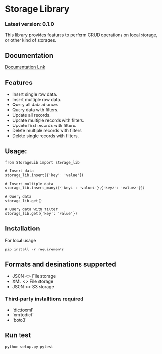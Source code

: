 # Storage Library
### Latest version: 0.1.0

This library provides features to perform CRUD operations on local storage, or other kind of storages.

## Documentation
[Documentation Link](https://github.com/R4m4n/storage_library/blob/master/documentation/API_DOCUMENTATION.md)

## Features

 - Insert single row data.
 - Insert multiple row data.
 - Query all data at once.
 - Query data with filters.
 - Update all records.
 - Update multiple records with filters.
 - Update first records with filters.
 - Delete multiple records with filters.
 - Delete single records with filters.

## Usage:

```
from StorageLib import storage_lib

# Insert data
storage_lib.insert({'key': 'value'})

# Insert multiple data
storage_lib.insert_many([{'key1': 'value1'},{'key2': 'value2'}])

# Query data
storage_lib.get()

# Query data with filter
storage_lib.get({'key': 'value'})
```

## Installation
For local usage
```
pip install -r requirements
```

## Formats and desinations supported
 - JSON <> File storage
 - XML <> File storage
 - JSON <> S3 storage

### Third-party installtions required
 - 'dicttoxml'
 - 'xmltodict' 
 - 'boto3'

## Run test
`python setup.py pytest`
